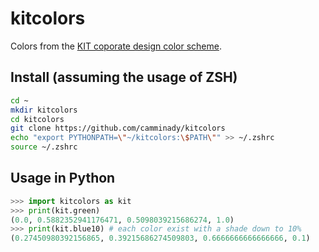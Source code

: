 # kitcolors
Colors from the [KIT coporate design color scheme](https://www.sek.kit.edu/downloads/dokumente-pkm/2_Gestaltungsgrundlagen_Farben.pdf). 

## Install (assuming the usage of ZSH)
```bash
cd ~
mkdir kitcolors
cd kitcolors
git clone https://github.com/camminady/kitcolors
echo "export PYTHONPATH=\"~/kitcolors:\$PATH\"" >> ~/.zshrc          
source ~/.zshrc
```

## Usage in Python
```python
>>> import kitcolors as kit
>>> print(kit.green)
(0.0, 0.5882352941176471, 0.5098039215686274, 1.0)
>>> print(kit.blue10) # each color exist with a shade down to 10%
(0.27450980392156865, 0.39215686274509803, 0.6666666666666666, 0.1)

```
